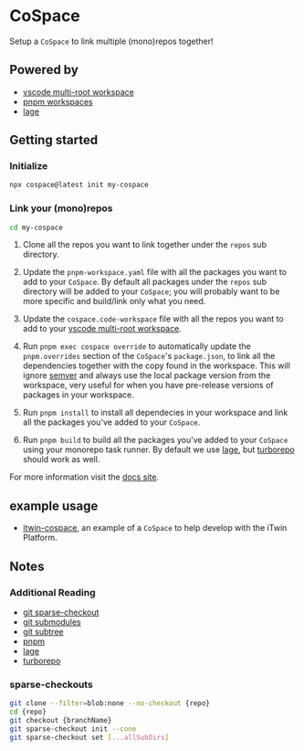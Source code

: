# CoSpace

Setup a `CoSpace` to link multiple (mono)repos together!

## Powered by

- [vscode multi-root workspace](https://code.visualstudio.com/docs/editor/multi-root-workspaces)
- [pnpm workspaces](https://pnpm.io/workspaces)
- [lage](https://microsoft.github.io/lage/)

## Getting started

### Initialize

```bash
npx cospace@latest init my-cospace
```

### Link your (mono)repos

```bash
cd my-cospace
```

1. Clone all the repos you want to link together under the `repos` sub directory.

1. Update the `pnpm-workspace.yaml` file with all the packages you want to add to your `CoSpace`. By default all packages under the `repos` sub directory will be added to your `CoSpace`; you will probably want to be more specific and build/link only what you need.

1. Update the `cospace.code-workspace` file with all the repos you want to add to your [vscode multi-root workspace](https://code.visualstudio.com/docs/editor/multi-root-workspaces).

1. Run `pnpm exec cospace override` to automatically update the `pnpm.overrides` section of the `CoSpace`'s `package.json`, to link all the dependencies together with the copy found in the workspace. This will ignore [semver](https://semver.org/) and always use the local package version from the workspace, very useful for when you have pre-release versions of packages in your workspace.

1. Run `pnpm install` to install all dependecies in your workspace and link all the packages you've added to your `CoSpace`.

1. Run `pnpm build` to build all the packages you've added to your `CoSpace` using your monorepo task runner. By default we use [lage](https://microsoft.github.io/lage/), but [turborepo](https://turborepo.org/docs) should work as well.

For more information visit the <a href="https://aruniverse.github.io/cospace/" target="_blank">docs site</a>.

## example usage

- <a href="https://github.com/aruniverse/itwin-cospace" target="_blank">itwin-cospace</a>, an example of a `CoSpace` to help develop with the iTwin Platform.

## Notes

### Additional Reading

- [git sparse-checkout](https://github.blog/2020-01-17-bring-your-monorepo-down-to-size-with-sparse-checkout/)
- [git submodules](https://www.atlassian.com/git/tutorials/git-submodule)
- [git subtree](https://www.atlassian.com/git/tutorials/git-subtree)
- [pnpm](https://pnpm.io/pnpm-cli)
- [lage](https://microsoft.github.io/lage/)
- [turborepo](https://turborepo.org/docs)

### sparse-checkouts

```sh
git clone --filter=blob:none --no-checkout {repo}
cd {repo}
git checkout {branchName}
git sparse-checkout init --cone
git sparse-checkout set [...allSubDirs]
```

